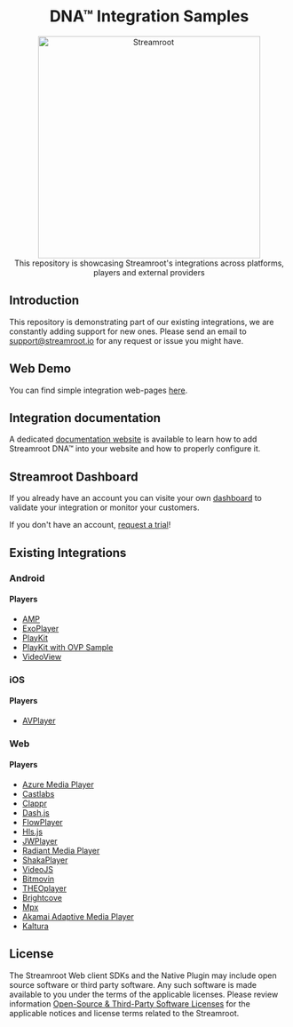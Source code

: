 <head>
  <link rel="icon" type="image/x-icon" href="favicon.png" />
</head>
<h1 align="center">
  DNA™ Integration Samples
</h1>
<p align="center">
  <img alt="Streamroot" src="https://blog.streamroot.io/wp-content/uploads/2018/04/logo_typo_long.png" width="400" />
  <br />
  <span>This repository is showcasing Streamroot's integrations across platforms, players and external providers</span>
</p>


## Introduction

This repository is demonstrating part of our existing integrations, we are constantly adding support for new ones. Please send an email to [support@streamroot.io](mailto:support@streamroot.io) for any request or issue you might have.

## Web Demo

You can find simple integration web-pages [here](http://samples.streamroot.io/web/).

## Integration documentation

A dedicated [documentation website](https://support.streamroot.io/hc/en-us) is available to learn how to add Streamroot DNA™ into your website and how to properly configure it.

## Streamroot Dashboard

If you already have an account you can visite your own [dashboard](https://dashboard.streamroot.io) to validate your integration or monitor your customers.

If you don't have an account, [request a trial](https://streamroot.io/?request_trial=true)!

## Existing Integrations

### Android

#### Players

- [AMP](https://github.com/streamroot/dna-integration-samples/tree/master/android/AMP)
- [ExoPlayer](https://github.com/streamroot/dna-integration-samples/tree/master/android/ExoPlayer)
- [PlayKit](https://github.com/streamroot/dna-integration-samples/tree/master/android/PlayKit)
- [PlayKit with OVP Sample](https://github.com/streamroot/dna-integration-samples/tree/master/android/PlayKitOVPStarter)
- [VideoView](https://github.com/streamroot/dna-integration-samples/tree/master/android/VideoView)

### iOS

#### Players

- [AVPlayer](https://github.com/streamroot/dna-integration-samples/tree/master/ios)

### Web

#### Players

- [Azure Media Player](https://github.com/streamroot/dna-integration-samples/tree/master/web/azure-media-player/azuremp.html)
- [Castlabs](https://github.com/streamroot/dna-integration-samples/tree/master/web/castlabs/castlabs.html)
- [Clappr](https://github.com/streamroot/dna-integration-samples/tree/master/web/clappr/hlsjs-clappr.html)
- [Dash.js](https://github.com/streamroot/dna-integration-samples/tree/master/web/dash.js/dashjs-wrapper.html)
- [FlowPlayer](https://github.com/streamroot/dna-integration-samples/tree/master/web/flowplayer/flowplayer.html)
- [Hls.js](https://github.com/streamroot/dna-integration-samples/tree/master/web/hls.js/hlsjs-wrapper.html)
- [JWPlayer](https://github.com/streamroot/dna-integration-samples/tree/master/web/jwplayer/hlsjs-jwplayer.html)
- [Radiant Media Player](https://github.com/streamroot/dna-integration-samples/tree/master/web/radiant-media-player/radiant.html)
- [ShakaPlayer](https://github.com/streamroot/dna-integration-samples/tree/master/web/shaka-player/shakaplayer-wrapper.html)
- [VideoJS](https://github.com/streamroot/dna-integration-samples/tree/master/web/video.js/hlsjs-videojs.html)
- [Bitmovin](https://github.com/streamroot/dna-integration-samples/tree/master/web/bitmovin/bitmovin.html)
- [THEOplayer](https://github.com/streamroot/dna-integration-samples/tree/master/web/theoplayer/theoplayer.html)
- [Brightcove](https://github.com/streamroot/dna-integration-samples/tree/master/web/brightcove/brightcove.html)
- [Mpx](https://github.com/streamroot/dna-integration-samples/tree/master/web/mpx/mpx.html)
- [Akamai Adaptive Media Player](https://github.com/streamroot/dna-integration-samples/tree/master/web/akamai-adaptive-media-player/akamai.html)
- [Kaltura](https://github.com/streamroot/dna-integration-samples/tree/master/web/kaltura/kaltura.html)

## License

The Streamroot Web client SDKs and the Native Plugin may include open source software or third party software. Any such software is made available to you under the terms of the applicable licenses. Please review information [Open-Source & Third-Party Software Licenses](https://streamroot.io/wp-content/uploads/2019/06/Open-Source-and-Third-Party-Software-v1-10Jun2019.pdf) for the applicable notices and license terms related to the Streamroot.
